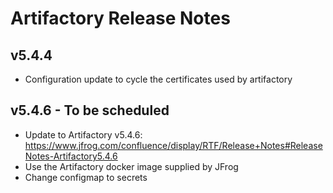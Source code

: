 # Artifactory Release Notes

## v5.4.4
- Configuration update to cycle the certificates used by artifactory 

## v5.4.6 - To be scheduled
- Update to Artifactory v5.4.6: https://www.jfrog.com/confluence/display/RTF/Release+Notes#ReleaseNotes-Artifactory5.4.6
- Use the Artifactory docker image supplied by JFrog
- Change configmap to secrets
